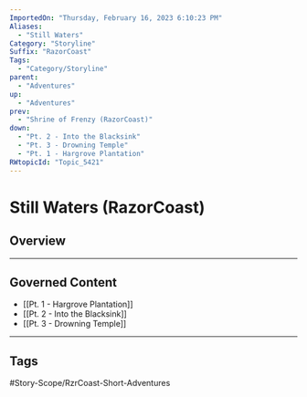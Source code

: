 ```yaml
---
ImportedOn: "Thursday, February 16, 2023 6:10:23 PM"
Aliases:
  - "Still Waters"
Category: "Storyline"
Suffix: "RazorCoast"
Tags:
  - "Category/Storyline"
parent:
  - "Adventures"
up:
  - "Adventures"
prev:
  - "Shrine of Frenzy (RazorCoast)"
down:
  - "Pt. 2 - Into the Blacksink"
  - "Pt. 3 - Drowning Temple"
  - "Pt. 1 - Hargrove Plantation"
RWtopicId: "Topic_5421"
---
```

# Still Waters (RazorCoast)
## Overview
---
## Governed Content
- [[Pt. 1 - Hargrove Plantation]]
- [[Pt. 2 - Into the Blacksink]]
- [[Pt. 3 - Drowning Temple]]


---
## Tags
#Story-Scope/RzrCoast-Short-Adventures

